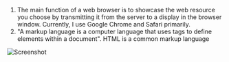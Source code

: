 1. The main function of a web browser is to showcase the web resource you choose by transmitting it from the server to a display in the browser window.  Currently, I use Google Chrome and Safari primarily.
2. "A markup language is a computer language that uses tags to define elements within a document".  HTML is a common markup language

![Screenshot](./FirstWebpage.png)

